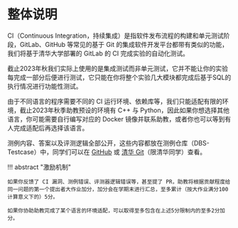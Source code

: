 # 整体说明

CI（Continuous Integration，持续集成）是指软件发布流程的构建和单元测试阶段，GitLab、GitHub 等常见的基于 Git 的集成软件开发平台都带有类似的功能，我们将基于清华大学部署的 GitLab 的 CI 完成实验的自动化测试。

截止2023年秋我们实际上使用的是集成测试而非单元测试，它并不能让你的实验每完成一部分后便进行测试，它只能在你将整个实验几大模块都完成后基于SQL的执行情况进行功能性测试。

由于不同语言的程序需要不同的 CI 运行环境、依赖库等，我们只能适配有限的环境，截止2023年秋季助教预设的环境有 C++ 与 Python，因此如果你想选择其他语言，你可能需要自行编写对应的 Docker 镜像并联系助教，或者你也可以等到有人完成适配后再选择该语言。

测例内容、答案以及评测逻辑全部公开，这些内容都放在测例仓库（DBS-Testcase）中，同学们可以在 [GitHub](https://github.com/thu-db/dbs-testcase) 或 [清华 Git](https://git.tsinghua.edu.cn/dbs/2023/public/dbs-testcase)（限清华同学）查看。


!!! abstract "激励机制"

    如果你反馈了 CI 漏洞、测例错误、评测器逻辑错误等，甚至提了 PR，助教将根据贡献程度给同一问题的第一个提出者大作业加分，加分会在学期末进行汇总，至多累计（按大作业满分100计算意义下的）5分。

    如果你协助助教完成了某个语言的环境适配，可以取得至多包含在上述5分限制内的至多2分加分。
